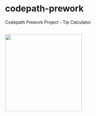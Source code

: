 # codepath-prework
Codepath Prework Project - Tip Calculator

<br>
<img src="http://g.recordit.co/veBM3hnZ6N.gif" width=250>
<br>
